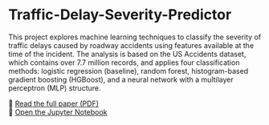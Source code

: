 # Traffic-Delay-Severity-Predictor

This project explores machine learning techniques to classify the severity of traffic delays caused by roadway accidents using features available at the time of the incident. The analysis is based on the US Accidents dataset, which contains over 7.7 million records, and applies four classification methods: logistic regression (baseline), random forest, histogram-based gradient boosting (HGBoost), and a neural network with a multilayer perceptron (MLP) structure. 

📄 [Read the full paper (PDF)](./Paper.pdf)  
📘 [Open the Jupyter Notebook](./us_accidents_final_version.ipynb)
